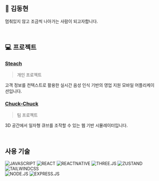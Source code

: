## 🫡 김동현
멈춰있지 않고 조금씩 나아가는 사람이 되고자합니다.

<br>

## 💻 프로젝트

### [Steach](https://github.com/Frogman113/Steach)
> 개인 프로젝트

고객 정보를 컨텍스트로 활용한 실시간 음성 인식 기반의 영업 지원 모바일 어플리케이션입니다.

### [Chuck-Chuck](https://github.com/The-Chuck-Chuck/The-Chuck)
> 팀 프로젝트

3D 공간에서 일자형 큐브를 조작할 수 있는 웹 기반 시뮬레이터입니다.

<br>

## 사용 기술

![JAVASCRIPT](https://img.shields.io/badge/javascript-F7DF1E?style=for-the-badge&logo=javascript&logoColor=black)
![REACT](https://img.shields.io/badge/react-%2320232a.svg?style=for-the-badge&logo=react&logoColor=%2361DAFB)
![REACTNATIVE](https://img.shields.io/badge/ReactNative-61DAFB?style=for-the-badge&logo=React&logoColor=black)
![THREE.JS](https://img.shields.io/badge/three.js-%23323330.svg?style=for-the-badge&logo=threedotjs&logoColor=white)
![ZUSTAND](https://img.shields.io/badge/zustand-54283c?style=for-the-badge&logo=zustand&logoColor=black)
![TAILWINDCSS](https://img.shields.io/badge/tailwindcss-%2338B2AC.svg?style=for-the-badge&logo=tailwind-css&logoColor=white)  
![NODE.JS](https://img.shields.io/badge/node.js-5FA04E?style=for-the-badge&logo=node.js&logoColor=white)
![EXPRESS.JS](https://img.shields.io/badge/express.js-%23404d59.svg?style=for-the-badge&logo=express&logoColor=%2361DAFB)
